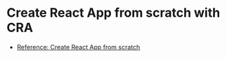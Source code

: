 # Create React App from scratch with CRA

- [Reference: Create React App from scratch](https://ibaslogic.com/react-tutorial-for-beginners/#setting-up-react-environment-from-scratch)

